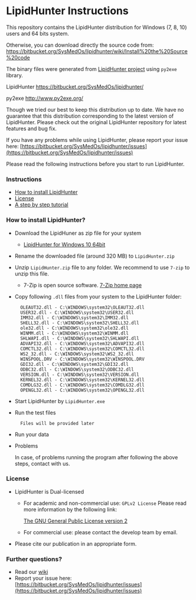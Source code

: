 # LipidHunter Instructions #

This repository contains the LipidHunter distribution for Windows (7, 8, 10) users and 64 bits system.

Otherwise, you can download directly the source code from: https://bitbucket.org/SysMedOs/lipidhunter/wiki/Install%20the%20Source%20code

The binary files were generated from [LipidHunter project](https://bitbucket.org/SysMedOs/lipidhunter/) using `py2exe` library.

LipidHunter https://bitbucket.org/SysMedOs/lipidhunter/

py2exe http://www.py2exe.org/

Though we tried our best to keep this distribution up to date. We have no guarantee that this distribution corresponding to the latest version of LipidHunter. Please check out the original LipidHunter repository for latest features and bug fix.

If you have any problems while using LipidHunter, please report your issue here: [https://bitbucket.org/SysMedOs/lipidhunter/issues](https://bitbucket.org/SysMedOs/lipidhunter/issues)

Please read the following instructions before you start to run LipidHunter.


### Instructions ###

* [How to install LipidHunter](#markdown-header-how-to-install-lipidhunter)
* [License](#markdown-header-license)
* [A step by step tutorial](https://bitbucket.org/SysMedOs/lipidhunter/wiki/Home)

### How to install LipidHunter? ###
* Download the LipidHuner as zip file for your system

    + [LipidHunter for Windows 10 64bit](https://bitbucket.org/SysMedOs/lipidhunterdist/downloads/LipidHunter_Win10x64.zip)
    
* Rename the downloaded file (around 320 MB) to `LipidHunter.zip`
    
* Unzip `LipidHunter.zip` file to any folder. We recommend to use `7-zip` to unzip this file.

    + 7-Zip is open source software. [7-Zip home page](http://www.7-zip.org)
            
* Copy following `.dll` files from your system to the LipidHunter folder:

        OLEAUT32.dll - C:\WINDOWS\system32\OLEAUT32.dll
        USER32.dll - C:\WINDOWS\system32\USER32.dll
        IMM32.dll - C:\WINDOWS\system32\IMM32.dll
        SHELL32.dll - C:\WINDOWS\system32\SHELL32.dll
        ole32.dll - C:\WINDOWS\system32\ole32.dll
        WINMM.dll - C:\WINDOWS\system32\WINMM.dll
        SHLWAPI.dll - C:\WINDOWS\system32\SHLWAPI.dll
        ADVAPI32.dll - C:\WINDOWS\system32\ADVAPI32.dll
        COMCTL32.dll - C:\WINDOWS\system32\COMCTL32.dll
        WS2_32.dll - C:\WINDOWS\system32\WS2_32.dll
        WINSPOOL.DRV - C:\WINDOWS\system32\WINSPOOL.DRV
        GDI32.dll - C:\WINDOWS\system32\GDI32.dll
        ODBC32.dll - C:\WINDOWS\system32\ODBC32.dll
        VERSION.dll - C:\WINDOWS\system32\VERSION.dll
        KERNEL32.dll - C:\WINDOWS\system32\KERNEL32.dll
        COMDLG32.dll - C:\WINDOWS\system32\COMDLG32.dll
        OPENGL32.dll - C:\WINDOWS\system32\OPENGL32.dll

* Start LipidHunter by `LipidHunter.exe`

* Run the test files
        
        Files will be provided later

* Run your data

* Problems
    
    In case, of problems running the program after following the above steps, contact with us.

### License ###

+ LipidHunter is Dual-licensed
    * For academic and non-commercial use: `GPLv2 License` Please read more information by the following link: 
    
        [The GNU General Public License version 2](https://www.gnu.org/licenses/old-licenses/gpl-2.0.en.html)

    * For commercial use: please contact the develop team by email.

+ Please cite our publication in an appropriate form. 

### Further questions? ###

* Read our [wiki](https://bitbucket.org/SysMedOs/lipidhunter/wiki/Home)
* Report your issue here: [https://bitbucket.org/SysMedOs/lipidhunter/issues](https://bitbucket.org/SysMedOs/lipidhunter/issues)